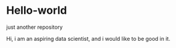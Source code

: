 # Hello-world
just another repository

Hi, i am an aspiring data scientist, 
and i would like to be good in it.
